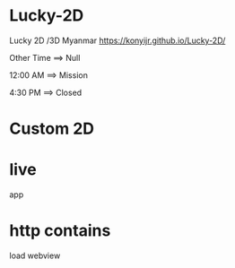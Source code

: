 # Lucky-2D
Lucky 2D /3D Myanmar
https://konyijr.github.io/Lucky-2D/

Other Time ==> Null

12:00 AM ==> Mission

4:30 PM ==> Closed

# Custom 2D

# live 
app

# http contains 
load webview
